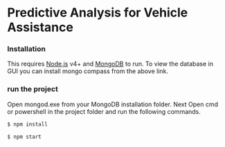 # Predictive Analysis for Vehicle Assistance





### Installation

This requires [Node.js](https://nodejs.org/) v4+ and [MongoDB](https://www.mongodb.com/) to run.
To view the database in GUI you can install mongo compass from the above link.

### run the project 

Open mongod.exe from your MongoDB installation folder.
Next
Open cmd or powershell in the project folder and run the following commands.

```sh
$ npm install
```

```sh
$ npm start
```


